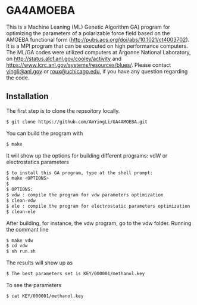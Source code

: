 # GA4AMOEBA
This is a Machine Leaning (ML) Genetic Algorithm GA) program for optimizing the parameters of a polarizable force field based on the  AMOEBA functional form (http://pubs.acs.org/doi/abs/10.1021/ct4003702).  It is a MPI program that can be executed on high performance computers. The ML/GA codes were utilized computers at Argonne National Laboratory, on http://status.alcf.anl.gov/cooley/activity and https://www.lcrc.anl.gov/systems/resources/blues/. Please contact yingli@anl.gov or roux@uchicago.edu, if you have any question regarding the code.

<a id="installation"></a>
## Installation
The first step is to clone the repsoitory locally.

```bash
$ git clone https://github.com/AmYingLi/GA4AMOEBA.git
```
 
You can build the program with

```bash
$ make
```

It will show up the options for building different programs: vdW or electrostatics parameters

```bash
$ to install this GA program, type at the shell prompt:
$ make <OPTIONS>
$ 
$ OPTIONS:
$ vdw : compile the program for vdw parameters optimization
$ clean-vdw
$ ele : compile the program for electrostatic parameters optimization
$ clean-ele
```

After building, for instance, the vdw program, go to the vdw folder. Running the commant line

```bash
$ make vdw
$ cd vdw
$ sh run.sh
```
The results will show up as 

```bash
$ The best parameters set is KEY/000001/methanol.key
```
To see the parameters

```bash 
$ cat KEY/000001/methanol.key
```



